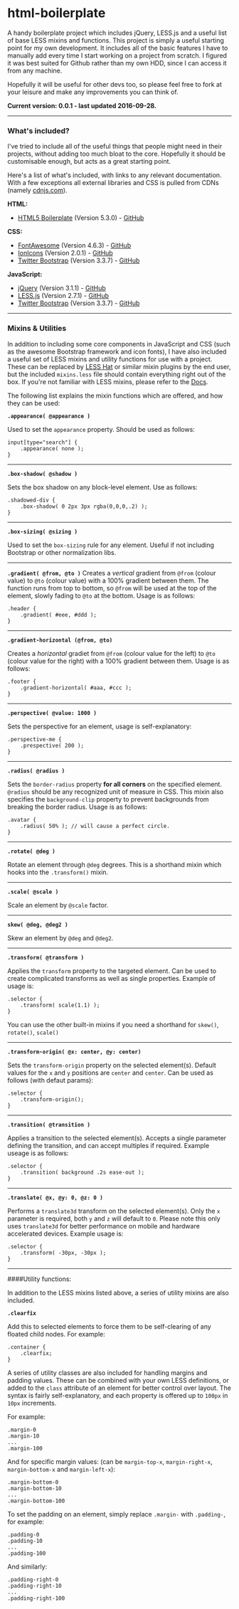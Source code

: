 # html-boilerplate
A handy boilerplate project which includes jQuery, LESS.js and a useful list of base LESS mixins and functions. This project is simply a useful starting point for my own development. It includes all of the basic features I have to manually add every time I start working on a project from scratch. I figured it was best suited for Github rather than my own HDD, since I can access it from any machine. 

Hopefully it will be useful for other devs too, so please feel free to fork at your leisure and make any improvements you can think of. 

**Current version: 0.0.1 - last updated 2016-09-28.**

----

### What's included?

I've tried to include all of the useful things that people might need in their projects, without adding too much bloat to the core. Hopefully it should be customisable enough, but acts as a great starting point.

Here's a list of what's included, with links to any relevant documentation. With a few exceptions all external libraries and CSS is pulled from CDNs (namely [cdnjs.com](https://cdnjs.com/)).

**HTML:**

- [HTML5 Boilerplate](https://html5boilerplate.com/) (Version 5.3.0) - [GitHub](https://github.com/h5bp/html5-boilerplate)

**CSS:**

- [FontAwesome](http://fontawesome.io/) (Version 4.6.3) - [GitHub](https://github.com/FortAwesome/Font-Awesome)
- [IonIcons](http://ionicons.com/) (Version 2.0.1) - [GitHub](https://github.com/driftyco/ionicons)
- [Twitter Bootstrap](http://getbootstrap.com/) (Version 3.3.7) - [GitHub](https://github.com/twbs/bootstrap)

**JavaScript:**

- [jQuery](https://jquery.com/) (Version 3.1.1) - [GitHub](https://github.com/jquery/jquery)
- [LESS.js](http://lesscss.org/) (Version 2.7.1) - [GitHub](https://github.com/less/less.js/)
- [Twitter Bootstrap](http://getbootstrap.com/) (Version 3.3.7) - [GitHub](https://github.com/twbs/bootstrap)

----

### Mixins & Utilities

In addition to including some core components in JavaScript and CSS (such as the awesome Bootstrap framework and icon fonts), I have also included a useful set of LESS mixins and utility functions for use with a project. These can be replaced by [LESS Hat](http://lesshat.madebysource.com/) or similar mixin plugins by the end user, but the included `mixins.less` file should contain everything right out of the box. If you're not familiar with LESS mixins, please refer to the [Docs](http://lesscss.org/features/#mixins-feature).

The following list explains the mixin functions which are offered, and how they can be used:

**`.appearance( @appearance )`**

Used to set the `appearance` property. Should be used as follows:

    input[type="search"] {
    	.appearance( none );
    }

---

**`.box-shadow( @shadow )`**

Sets the box shadow on any block-level element. Use as follows:

	.shadowed-div {
		.box-shadow( 0 2px 3px rgba(0,0,0,.2) );
	}

---

**`.box-sizing( @sizing )`**

Used to set the `box-sizing` rule for any element. Useful if not including Bootstrap or other normalization libs.

---

**`.gradient( @from, @to )`**
Creates a *vertical* gradient from `@from` (colour value) to `@to` (colour value) with a 100% gradient between them. The function runs from top to bottom, so `@from` will be used at the top of the element, slowly fading to `@to` at the bottom. Usage is as follows:

	.header {
		.gradient( #eee, #ddd );
	}

---

**`.gradient-horizontal (@from, @to)`**

Creates a *horizontal* gradiet from `@from` (colour value for the left) to `@to` (colour value for the right) with a 100% gradient between them. Usage is as follows:

	.footer {
		.gradient-horizontal( #aaa, #ccc );
	}

---

**`.perspective( @value: 1000 )`**

Sets the perspective for an element, usage is self-explanatory:

	.perspective-me {
		.prespective( 200 );
	}

---

**`.radius( @radius )`**

Sets the `border-radius` property **for all corners** on the specified element. `@radius` should be any recognized unit of measure in CSS. This mixin also specifies the `background-clip` property to prevent backgrounds from breaking the border radius. Usage is as follows:

	.avatar {
		.radius( 50% ); // will cause a perfect circle.
	}

---

**`.rotate( @deg )`**

Rotate an element through `@deg` degrees. This is a shorthand mixin which hooks into the `.transform()` mixin.

---

**`.scale( @scale )`**

Scale an element by `@scale` factor. 

---

**`skew( @deg, @deg2 )`**

Skew an element by `@deg` and `@deg2`.

---

**`.transform( @transform )`**

Applies the `transform` property to the targeted element. Can be used to create complicated transforms as well as single properties. Example of usage is:

	.selector {
		.transform( scale(1.1) );
	}

You can use the other built-in mixins if you need a shorthand for `skew()`, `rotate()`, `scale()`

---

**`.transform-origin( @x: center, @y: center)`**

Sets the `transform-origin` property on the selected element(s). Default values for the `x` and `y` positions are `center` and `center`. Can be used as follows (with defaut params):

	.selector {
		.transform-origin();
	}

---


**`.transition( @transition )`**

Applies a transition to the selected element(s). Accepts a single parameter defining the transition, and can accept multiples if required. Example useage is as follows:

	.selector {
		.transition( background .2s ease-out );
	}

---

**`.translate( @x, @y: 0, @z: 0 )`**

Performs a `translate3d` transform on the selected element(s). Only the `x` parameter is required, both `y` and `z` will default to `0`. Please note this only uses `translate3d` for better performance on mobile and hardware accelerated devices. Example usage is:

	.selector {
		.transform( -30px, -30px );
	}

---

####Utility functions:

In addition to the LESS mixins listed above, a series of utility mixins are also included.


**`.clearfix`**

Add this to selected elements to force them to be self-clearing of any floated child nodes. For example:

	.container {
		.clearfix;
	}
   
A series of utility classes are also included for handling margins and padding values. These can be combined with your own LESS definitions, or added to the `class` attribute of an element for better control over layout. The syntax is fairly self-explanatory, and each property is offered up to `100px` in `10px` increments. 

For example:

	.margin-0
	.margin-10
	...
	.margin-100
	
And for specific margin values: (can be `margin-top-x`, `margin-right-x`, `margin-bottom-x` and `margin-left-x`):

	.margin-bottom-0  
	.margin-bottom-10 
	...
	.margin-bottom-100 

To set the padding on an element, simply replace `.margin-` with `.padding-`, for example:

	.padding-0
	.padding-10
	...
	.padding-100

And similarly:

	.padding-right-0
	.padding-right-10
	...
	.padding-right-100
